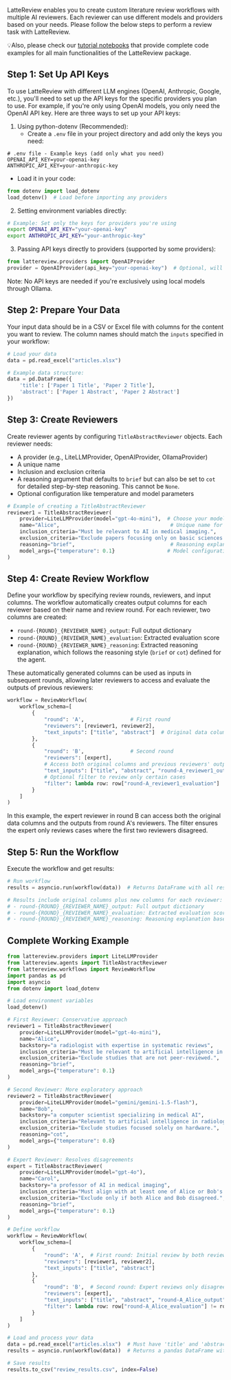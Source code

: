 LatteReview enables you to create custom literature review workflows with multiple AI reviewers. Each reviewer can use different models and providers based on your needs. Please follow the below steps to perform a review task with LatteReview.

💡Also, please check our [tutorial notebooks](https://github.com/PouriaRouzrokh/LatteReview/tree/main/tutorials) that provide complete code examples for all main functionalities of the LatteReview package.

## Step 1: Set Up API Keys

To use LatteReview with different LLM engines (OpenAI, Anthropic, Google, etc.), you'll need to set up the API keys for the specific providers you plan to use. For example, if you're only using OpenAI models, you only need the OpenAI API key. Here are three ways to set up your API keys:

1. Using python-dotenv (Recommended):
   - Create a `.env` file in your project directory and add only the keys you need:

```text
# .env file - Example keys (add only what you need)
OPENAI_API_KEY=your-openai-key
ANTHROPIC_API_KEY=your-anthropic-key
```

- Load it in your code:

```python
from dotenv import load_dotenv
load_dotenv()  # Load before importing any providers
```

2. Setting environment variables directly:

```bash
# Example: Set only the keys for providers you're using
export OPENAI_API_KEY="your-openai-key"
export ANTHROPIC_API_KEY="your-anthropic-key"
```

3. Passing API keys directly to providers (supported by some providers):

```python
from lattereview.providers import OpenAIProvider
provider = OpenAIProvider(api_key="your-openai-key")  # Optional, will use environment variable if not provided
```

Note: No API keys are needed if you're exclusively using local models through Ollama.

## Step 2: Prepare Your Data

Your input data should be in a CSV or Excel file with columns for the content you want to review. The column names should match the `inputs` specified in your workflow:

```python
# Load your data
data = pd.read_excel("articles.xlsx")

# Example data structure:
data = pd.DataFrame({
    'title': ['Paper 1 Title', 'Paper 2 Title'],
    'abstract': ['Paper 1 Abstract', 'Paper 2 Abstract']
})
```

## Step 3: Create Reviewers

Create reviewer agents by configuring `TitleAbstractReviewer` objects. Each reviewer needs:

- A provider (e.g., LiteLLMProvider, OpenAIProvider, OllamaProvider)
- A unique name
- Inclusion and exclusion criteria
- A reasoning argument that defaults to `brief` but can also be set to `cot` for detailed step-by-step reasoning. This cannot be `None`.
- Optional configuration like temperature and model parameters

```python
# Example of creating a TitleAbstractReviewer
reviewer1 = TitleAbstractReviewer(
    provider=LiteLLMProvider(model="gpt-4o-mini"),  # Choose your model provider
    name="Alice",                                    # Unique name for the reviewer
    inclusion_criteria="Must be relevant to AI in medical imaging.",
    exclusion_criteria="Exclude papers focusing only on basic sciences.",
    reasoning="brief",                               # Reasoning explanation
    model_args={"temperature": 0.1}                 # Model configuration
)
```

## Step 4: Create Review Workflow

Define your workflow by specifying review rounds, reviewers, and input columns. The workflow automatically creates output columns for each reviewer based on their name and review round. For each reviewer, two columns are created:

- `round-{ROUND}_{REVIEWER_NAME}_output`: Full output dictionary
- `round-{ROUND}_{REVIEWER_NAME}_evaluation`: Extracted evaluation score
- `round-{ROUND}_{REVIEWER_NAME}_reasoning`: Extracted reasoning explanation, which follows the reasoning style (`brief` or `cot`) defined for the agent.

These automatically generated columns can be used as inputs in subsequent rounds, allowing later reviewers to access and evaluate the outputs of previous reviewers:

```python
workflow = ReviewWorkflow(
    workflow_schema=[
        {
            "round": 'A',               # First round
            "reviewers": [reviewer1, reviewer2],
            "text_inputs": ["title", "abstract"]  # Original data columns
        },
        {
            "round": 'B',               # Second round
            "reviewers": [expert],
            # Access both original columns and previous reviewers' outputs
            "text_inputs": ["title", "abstract", "round-A_reviewer1_output", "round-A_reviewer2_output"],
            # Optional filter to review only certain cases
            "filter": lambda row: row["round-A_reviewer1_evaluation"] != row["round-A_reviewer2_evaluation"]
        }
    ]
)
```

In this example, the expert reviewer in round B can access both the original data columns and the outputs from round A's reviewers. The filter ensures the expert only reviews cases where the first two reviewers disagreed.

## Step 5: Run the Workflow

Execute the workflow and get results:

```python
# Run workflow
results = asyncio.run(workflow(data))  # Returns DataFrame with all results

# Results include original columns plus new columns for each reviewer:
# - round-{ROUND}_{REVIEWER_NAME}_output: Full output dictionary
# - round-{ROUND}_{REVIEWER_NAME}_evaluation: Extracted evaluation score
# - round-{ROUND}_{REVIEWER_NAME}_reasoning: Reasoning explanation based on the defined style (`brief` or `cot`)
```

## Complete Working Example

```python
from lattereview.providers import LiteLLMProvider
from lattereview.agents import TitleAbstractReviewer
from lattereview.workflows import ReviewWorkflow
import pandas as pd
import asyncio
from dotenv import load_dotenv

# Load environment variables
load_dotenv()

# First Reviewer: Conservative approach
reviewer1 = TitleAbstractReviewer(
    provider=LiteLLMProvider(model="gpt-4o-mini"),
    name="Alice",
    backstory="a radiologist with expertise in systematic reviews",
    inclusion_criteria="Must be relevant to artificial intelligence in radiology.",
    exclusion_criteria="Exclude studies that are not peer-reviewed.",
    reasoning="brief",
    model_args={"temperature": 0.1}
)

# Second Reviewer: More exploratory approach
reviewer2 = TitleAbstractReviewer(
    provider=LiteLLMProvider(model="gemini/gemini-1.5-flash"),
    name="Bob",
    backstory="a computer scientist specializing in medical AI",
    inclusion_criteria="Relevant to artificial intelligence in radiology.",
    exclusion_criteria="Exclude studies focused solely on hardware.",
    reasoning="cot",
    model_args={"temperature": 0.8}
)

# Expert Reviewer: Resolves disagreements
expert = TitleAbstractReviewer(
    provider=LiteLLMProvider(model="gpt-4o"),
    name="Carol",
    backstory="a professor of AI in medical imaging",
    inclusion_criteria="Must align with at least one of Alice or Bob's recommendations.",
    exclusion_criteria="Exclude only if both Alice and Bob disagreed.",
    reasoning="brief",
    model_args={"temperature": 0.1}
)

# Define workflow
workflow = ReviewWorkflow(
    workflow_schema=[
        {
            "round": 'A',  # First round: Initial review by both reviewers
            "reviewers": [reviewer1, reviewer2],
            "text_inputs": ["title", "abstract"]
        },
        {
            "round": 'B',  # Second round: Expert reviews only disagreements
            "reviewers": [expert],
            "text_inputs": ["title", "abstract", "round-A_Alice_output", "round-A_Bob_output"],
            "filter": lambda row: row["round-A_Alice_evaluation"] != row["round-A_Bob_evaluation"]
        }
    ]
)

# Load and process your data
data = pd.read_excel("articles.xlsx")  # Must have 'title' and 'abstract' columns
results = asyncio.run(workflow(data))  # Returns a pandas DataFrame with all original and output columns

# Save results
results.to_csv("review_results.csv", index=False)
```
